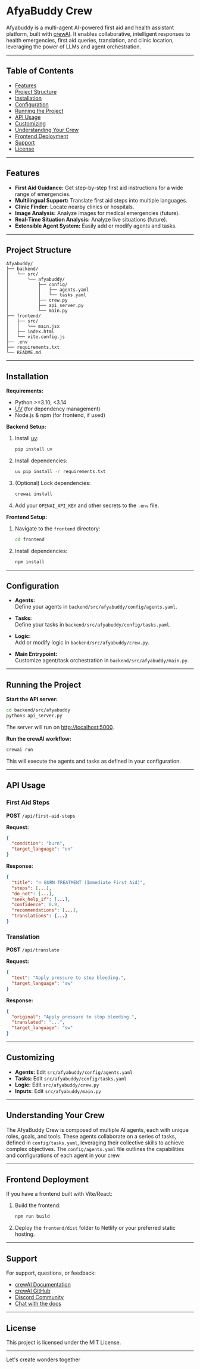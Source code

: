 # AfyaBuddy Crew

Afyabuddy is a multi-agent AI-powered first aid and health assistant platform, built with [crewAI](https://crewai.com). It enables collaborative, intelligent responses to health emergencies, first aid queries, translation, and clinic location, leveraging the power of LLMs and agent orchestration.

---

## Table of Contents

- [Features](#features)
- [Project Structure](#project-structure)
- [Installation](#installation)
- [Configuration](#configuration)
- [Running the Project](#running-the-project)
- [API Usage](#api-usage)
- [Customizing](#customizing)
- [Understanding Your Crew](#understanding-your-crew)
- [Frontend Deployment](#frontend-deployment)
- [Support](#support)
- [License](#license)

---

## Features

- **First Aid Guidance:** Get step-by-step first aid instructions for a wide range of emergencies.
- **Multilingual Support:** Translate first aid steps into multiple languages.
- **Clinic Finder:** Locate nearby clinics or hospitals.
- **Image Analysis:** Analyze images for medical emergencies (future).
- **Real-Time Situation Analysis:** Analyze live situations (future).
- **Extensible Agent System:** Easily add or modify agents and tasks.

---

## Project Structure

```
Afyabuddy/
├── backend/
│   └── src/
│       └── afyabuddy/
│           ├── config/
│           │   ├── agents.yaml
│           │   └── tasks.yaml
│           ├── crew.py
│           ├── api_server.py
│           └── main.py
├── frontend/
│   ├── src/
│   │   └── main.jsx
│   ├── index.html
│   └── vite.config.js
├── .env
├── requirements.txt
└── README.md
```

---

## Installation

**Requirements:**  
- Python >=3.10, <3.14  
- [UV](https://docs.astral.sh/uv/) (for dependency management)
- Node.js & npm (for frontend, if used)

**Backend Setup:**

1. Install [uv](https://docs.astral.sh/uv/):
    ```bash
    pip install uv
    ```

2. Install dependencies:
    ```bash
    uv pip install -r requirements.txt
    ```

3. (Optional) Lock dependencies:
    ```bash
    crewai install
    ```

4. Add your `OPENAI_API_KEY` and other secrets to the `.env` file.

**Frontend Setup:**

1. Navigate to the `frontend` directory:
    ```bash
    cd frontend
    ```

2. Install dependencies:
    ```bash
    npm install
    ```

---

## Configuration

- **Agents:**  
  Define your agents in `backend/src/afyabuddy/config/agents.yaml`.

- **Tasks:**  
  Define your tasks in `backend/src/afyabuddy/config/tasks.yaml`.

- **Logic:**  
  Add or modify logic in `backend/src/afyabuddy/crew.py`.

- **Main Entrypoint:**  
  Customize agent/task orchestration in `backend/src/afyabuddy/main.py`.

---

## Running the Project

**Start the API server:**
```bash
cd backend/src/afyabuddy
python3 api_server.py
```
The server will run on [http://localhost:5000](http://localhost:5000).

**Run the crewAI workflow:**
```bash
crewai run
```
This will execute the agents and tasks as defined in your configuration.

---

## API Usage

### First Aid Steps

**POST** `/api/first-aid-steps`

**Request:**
```json
{
  "condition": "burn",
  "target_language": "en"
}
```

**Response:**
```json
{
  "title": "🔥 BURN TREATMENT (Immediate First Aid)",
  "steps": [...],
  "do_not": [...],
  "seek_help_if": [...],
  "confidence": 0.9,
  "recommendations": [...],
  "translations": {...}
}
```

### Translation

**POST** `/api/translate`

**Request:**
```json
{
  "text": "Apply pressure to stop bleeding.",
  "target_language": "sw"
}
```

**Response:**
```json
{
  "original": "Apply pressure to stop bleeding.",
  "translated": "...",
  "target_language": "sw"
}
```

---

## Customizing

- **Agents:** Edit `src/afyabuddy/config/agents.yaml`
- **Tasks:** Edit `src/afyabuddy/config/tasks.yaml`
- **Logic:** Edit `src/afyabuddy/crew.py`
- **Inputs:** Edit `src/afyabuddy/main.py`

---

## Understanding Your Crew

The AfyaBuddy Crew is composed of multiple AI agents, each with unique roles, goals, and tools. These agents collaborate on a series of tasks, defined in `config/tasks.yaml`, leveraging their collective skills to achieve complex objectives. The `config/agents.yaml` file outlines the capabilities and configurations of each agent in your crew.

---

## Frontend Deployment

If you have a frontend built with Vite/React:

1. Build the frontend:
    ```bash
    npm run build
    ```
2. Deploy the `frontend/dist` folder to Netlify or your preferred static hosting.

---

## Support

For support, questions, or feedback:

- [crewAI Documentation](https://docs.crewai.com)
- [crewAI GitHub](https://github.com/joaomdmoura/crewai)
- [Discord Community](https://discord.com/invite/X4JWnZnxPb)
- [Chat with the docs](https://chatg.pt/DWjSBZn)

---

## License

This project is licensed under the MIT License.

---

Let's create wonders together